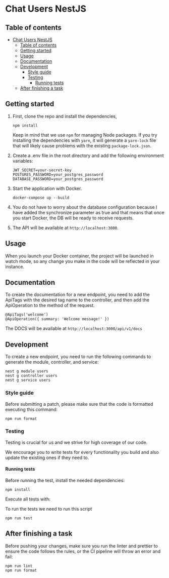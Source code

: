 # Chat Users NestJS

## Table of contents

- [Chat Users NestJS](#chat-users-nestjs)
  - [Table of contents](#table-of-contents)
  - [Getting started](#getting-started)
  - [Usage](#usage)
  - [Documentation](#documentation)
  - [Development](#development)
    - [Style guide](#style-guide)
    - [Testing](#testing)
      - [Running tests](#running-tests)
  - [After finishing a task](#after-finishing-a-task)

## Getting started

1. First, clone the repo and install the dependencies,

   ```
   npm install
   ```

   Keep in mind that we use `npm` for managing Node packages. If you try installing the dependencies with `yarn`, it will generate a `yarn-lock` file that will likely cause problems with the existing `package-lock.json`.

2. Create a .env file in the root directory and add the following environment variables:

   ```
   JWT_SECRET=your-secret-key
   POSTGRES_PASSWORD=your_postgres_password
   DATABASE_PASSWORD=your_postgres_password
   ```

3. Start the application with Docker.

   ```
   docker-compose up --build
   ```

4. You do not have to worry about the database configuration because I have added the synchronize parameter as true and that means that once you start Docker, the DB will be ready to receive requests.

5. The API will be available at `http://localhost:3000`.

## Usage

When you launch your Docker container, the project will be launched in watch mode, so any change you make in the code will be reflected in your instance.

## Documentation

To create the documentation for a new endpoint, you need to add the ApiTags with the desired tag name to the controller, and then add the ApiOperation to the method of the request.

```
@ApiTags('welcome')
@ApiOperation({ summary: 'Welcome message!' })
```

The DOCS will be available at `http://localhost:3000/api/v1/docs`

## Development

To create a new endpoint, you need to run the following commands to generate the module, controller, and service:

```
nest g module users
nest g controller users
nest g service users
```

### Style guide

Before submitting a patch, please make sure that the code is formatted executing this command:

```
npm run format
```

### Testing

Testing is crucial for us and we strive for high coverage of our code.

We encourage you to write tests for every functionality you build and also update the existing ones if they need to.

#### Running tests

Before running the test, install the needed dependencies:

```
npm install
```

Execute all tests with:

To run the tests we need to run this script

```
npm run test
```

## After finishing a task

Before pushing your changes, make sure you run the linter and prettier to ensure the code follows the rules, or the CI pipeline will throw an error and fail:

```
npm run lint
npm run format
```

